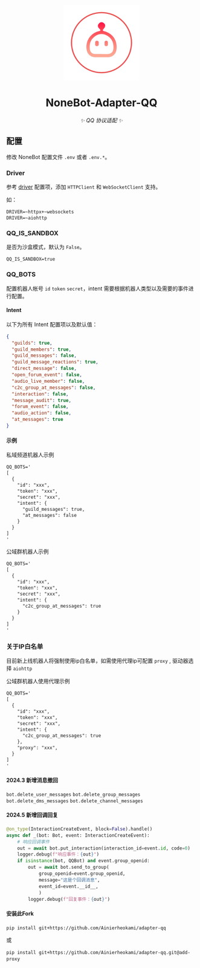 <p align="center">
  <a href="https://nonebot.dev/"><img src="https://raw.githubusercontent.com/nonebot/adapter-qq/master/assets/logo.png" width="200" height="200" alt="nonebot-adapter-qq"></a>
</p>

<div align="center">

# NoneBot-Adapter-QQ

_✨ QQ 协议适配 ✨_

</div>

## 配置

修改 NoneBot 配置文件 `.env` 或者 `.env.*`。

### Driver

参考 [driver](https://nonebot.dev/docs/appendices/config#driver) 配置项，添加 `HTTPClient` 和 `WebSocketClient` 支持。

如：

```dotenv
DRIVER=~httpx+~websockets
DRIVER=~aiohttp
```

### QQ_IS_SANDBOX

是否为沙盒模式，默认为 `False`。

```dotenv
QQ_IS_SANDBOX=true
```

### QQ_BOTS

配置机器人帐号 `id` `token` `secret`，intent 需要根据机器人类型以及需要的事件进行配置。

#### Intent

以下为所有 Intent 配置项以及默认值：

```json
{
  "guilds": true,
  "guild_members": true,
  "guild_messages": false,
  "guild_message_reactions": true,
  "direct_message": false,
  "open_forum_event": false,
  "audio_live_member": false,
  "c2c_group_at_messages": false,
  "interaction": false,
  "message_audit": true,
  "forum_event": false,
  "audio_action": false,
  "at_messages": true
}
```

#### 示例

私域频道机器人示例

```dotenv
QQ_BOTS='
[
  {
    "id": "xxx",
    "token": "xxx",
    "secret": "xxx",
    "intent": {
      "guild_messages": true,
      "at_messages": false
    }
  }
]
'
```

公域群机器人示例

```dotenv
QQ_BOTS='
[
  {
    "id": "xxx",
    "token": "xxx",
    "secret": "xxx",
    "intent": {
      "c2c_group_at_messages": true
    }
  }
]
'
```

### 关于IP白名单

目前新上线机器人将强制使用ip白名单，如需使用代理ip可配置 `proxy` , 驱动器选择 `aiohttp`

公域群机器人使用代理示例

```dotenv
QQ_BOTS='
[
  {
    "id": "xxx",
    "token": "xxx",
    "secret": "xxx",
    "intent": {
      "c2c_group_at_messages": true
    },
    "proxy": "xxx",
  }
]
'
```

#### 2024.3 新增消息撤回

`bot.delete_user_messages` `bot.delete_group_messages` `bot.delete_dms_messages` `bot.delete_channel_messages`


#### 2024.5 新增回调回复

```python
@on_type(InteractionCreateEvent, block=False).handle()
async def _(bot: Bot, event: InteractionCreateEvent):
    # 响应回调事件
    out = await bot.put_interaction(interaction_id=event.id, code=0)
    logger.debug(f"响应事件：{out}")
    if isinstance(bot, QQBot) and event.group_openid:
        out = await bot.send_to_group(
            group_openid=event.group_openid,
            message="这是个回调消息",
            event_id=event.__id__,
            )
        logger.debug(f"回复事件：{out}")
```

#### 安装此Fork

`pip install git+https://github.com/Ainierheokami/adapter-qq`

或

`pip install git+https://github.com/Ainierheokami/adapter-qq.git@add-proxy`
